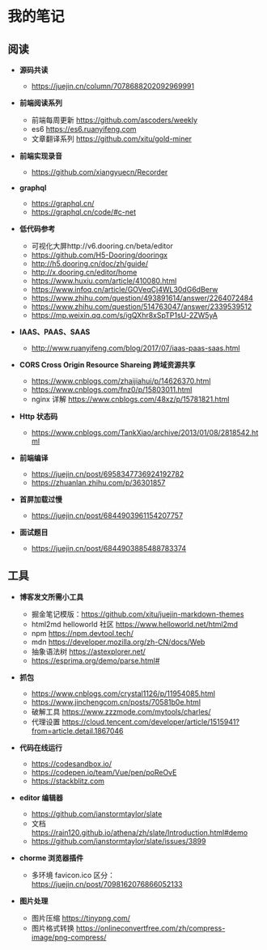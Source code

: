 # 我的笔记

## 阅读

- **源码共读**

  - https://juejin.cn/column/7078688202092969991

- **前端阅读系列**
  - 前端每周更新 https://github.com/ascoders/weekly
  - es6 https://es6.ruanyifeng.com
  - 文章翻译系列 https://github.com/xitu/gold-miner
- **前端实现录音**
  - https://github.com/xiangyuecn/Recorder
- **graphql**
  - https://graphql.cn/
  - https://graphql.cn/code/#c-net

- **低代码参考**
  - 可视化大屏http://v6.dooring.cn/beta/editor
  - https://github.com/H5-Dooring/dooringx
  - http://h5.dooring.cn/doc/zh/guide/
  - http://x.dooring.cn/editor/home
  - https://www.huxiu.com/article/410080.html
  - https://www.infoq.cn/article/GOVeqCj4WL30dG6dBerw
  - https://www.zhihu.com/question/493891614/answer/2264072484
  - https://www.zhihu.com/question/514763047/answer/2339539512
  - https://mp.weixin.qq.com/s/igQXhr8xSpTP1sU-2ZW5yA
- **IAAS、PAAS、SAAS**

  - http://www.ruanyifeng.com/blog/2017/07/iaas-paas-saas.html

- **CORS Cross Origin Resource Shareing 跨域资源共享**

  - https://www.cnblogs.com/zhaijiahui/p/14626370.html
  - https://www.cnblogs.com/fnz0/p/15803011.html
  - nginx 详解 https://www.cnblogs.com/48xz/p/15781821.html

- **Http 状态码**

  - https://www.cnblogs.com/TankXiao/archive/2013/01/08/2818542.html

- **前端编译**

  - https://juejin.cn/post/6958347736924192782
  - https://zhuanlan.zhihu.com/p/36301857

- **首屏加载过慢**

  - https://juejin.cn/post/6844903961154207757

- **面试题目**
  - https://juejin.cn/post/6844903885488783374

## 工具

- **博客发文所需小工具**

  - 掘金笔记模版：https://github.com/xitu/juejin-markdown-themes
  - html2md helloworld 社区 https://www.helloworld.net/html2md
  - npm https://npm.devtool.tech/
  - mdn https://developer.mozilla.org/zh-CN/docs/Web
  - 抽象语法树 https://astexplorer.net/
  - https://esprima.org/demo/parse.html#

- **抓包**

  - https://www.cnblogs.com/crystal1126/p/11954085.html
  - https://www.jinchengcom.cn/posts/70581b0e.html
  - 破解工具 https://www.zzzmode.com/mytools/charles/
  - 代理设置 https://cloud.tencent.com/developer/article/1515941?from=article.detail.1867046

- **代码在线运行**

  - https://codesandbox.io/
  - https://codepen.io/team/Vue/pen/poReOvE
  - https://stackblitz.com

- **editor 编辑器**

  - https://github.com/ianstormtaylor/slate
  - 文档 https://rain120.github.io/athena/zh/slate/Introduction.html#demo
  - https://github.com/ianstormtaylor/slate/issues/3899

- **chorme 浏览器插件**

  - 多环境 favicon.ico 区分：https://juejin.cn/post/7098162076866052133

- **图片处理**
  - 图片压缩 https://tinypng.com/
  - 图片格式转换 https://onlineconvertfree.com/zh/compress-image/png-compress/

<git-talk />